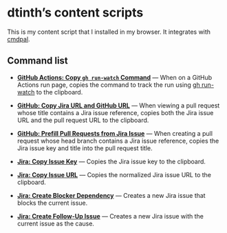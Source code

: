 # dtinth’s content scripts

This is my content script that I installed in my browser.
It integrates with [cmdpal](https://docs.dt.in.th/cmdpal/index.html).

## Command list

<!-- begin-command-list -->

* <a name='gh-actions.run-watch'></a>[**GitHub Actions: Copy `gh run-watch` Command**](src/features/GitHubActions.ts#L10) — When on a GitHub Actions run page, copies the command to track the run using [gh run-watch](https://docs.dt.in.th/gh-run-watch/index.html) to the clipboard.

* <a name='gh-jira.copy'></a>[**GitHub: Copy Jira URL and GitHub URL**](src/features/GitHubJira.ts#L28) — When viewing a pull request whose title contains a Jira issue reference, copies both the Jira issue URL and the pull request URL to the clipboard.

* <a name='gh-jira.prefill'></a>[**GitHub: Prefill Pull Requests from Jira Issue**](src/features/GitHubJira.ts#L114) — When creating a pull request whose head branch contains a Jira issue reference, copies the Jira issue key and title into the pull request title.

* <a name='jira.copy-key'></a>[**Jira: Copy Issue Key**](src/features/GitHubJira.ts#L47) — Copies the Jira issue key to the clipboard.

* <a name='jira.copy-url'></a>[**Jira: Copy Issue URL**](src/features/GitHubJira.ts#L56) — Copies the normalized Jira issue URL to the clipboard.

* <a name='jira.create-dep'></a>[**Jira: Create Blocker Dependency**](src/features/GitHubJira.ts#L94) — Creates a new Jira issue that blocks the current issue.

* <a name='jira.create-follow-up'></a>[**Jira: Create Follow-Up Issue**](src/features/GitHubJira.ts#L85) — Creates a new Jira issue with the current issue as the cause.

<!-- end-command-list -->
